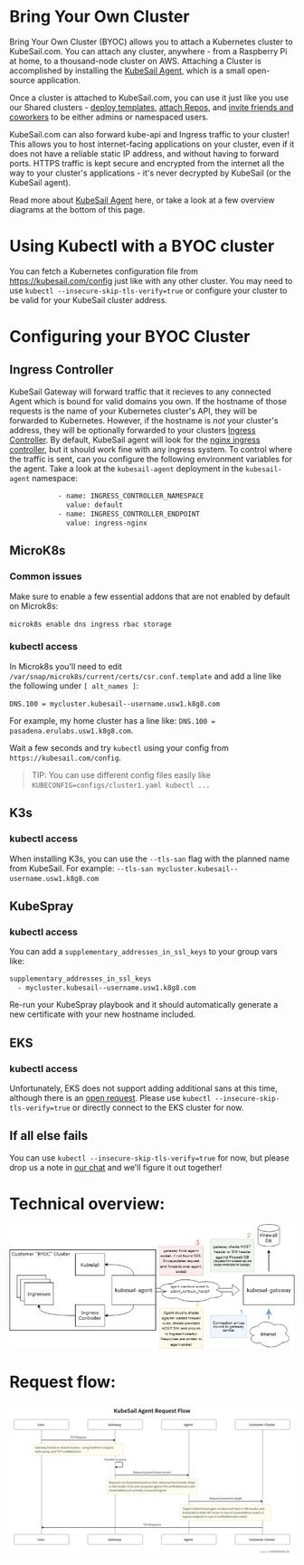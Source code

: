 # Bring Your Own Cluster

Bring Your Own Cluster (BYOC) allows you to attach a Kubernetes cluster to KubeSail.com. You can attach any cluster, anywhere - from a Raspberry Pi at home, to a thousand-node cluster on AWS. Attaching a Cluster is accomplished by installing the [KubeSail Agent](https://github.com/kubesail/kubesail-agent), which is a small open-source application.

Once a cluster is attached to KubeSail.com, you can use it just like you use our Shared clusters - [deploy templates](https://kubesail.com/templates), [attach Repos](https://kubesail.com/repos), and [invite friends and coworkers](https://kubesail.com/clusters) to be either admins or namespaced users.

KubeSail.com can also forward kube-api and Ingress traffic to your cluster! This allows you to host internet-facing applications on your cluster, even if it does not have a reliable static IP address, and without having to forward ports. HTTPS traffic is kept secure and encrypted from the internet all the way to your cluster's applications - it's never decrypted by KubeSail (or the KubeSail agent).

Read more about [KubeSail Agent](https://github.com/kubesail/kubesail-agent) here, or take a look at a few overview diagrams at the bottom of this page.

# Using Kubectl with a BYOC cluster

You can fetch a Kubernetes configuration file from https://kubesail.com/config just like with any other cluster. You may need to use `kubectl --insecure-skip-tls-verify=true` or configure your cluster to be valid for your KubeSail cluster address.

# Configuring your BYOC Cluster

## Ingress Controller

KubeSail Gateway will forward traffic that it recieves to any connected Agent which is bound for valid domains you own. If the hostname of those requests is the name of your Kubernetes cluster's API, they will be forwarded to Kubernetes. However, if the hostname is _not_ your cluster's address, they will be optionally forwarded to your clusters [Ingress Controller](https://kubernetes.io/docs/concepts/services-networking/ingress-controllers/). By default, KubeSail agent will look for the [nginx ingress controller](https://kubernetes.github.io/ingress-nginx/), but it should work fine with any ingress system. To control where the traffic is sent, can you configure the following environment variables for the agent. Take a look at the `kubesail-agent` deployment in the `kubesail-agent` namespace:

```
            - name: INGRESS_CONTROLLER_NAMESPACE
              value: default
            - name: INGRESS_CONTROLLER_ENDPOINT
              value: ingress-nginx
```

## MicroK8s

### Common issues
Make sure to enable a few essential addons that are not enabled by default on Microk8s:

`microk8s enable dns ingress rbac storage`

### kubectl access
In Microk8s you'll need to edit `/var/snap/microk8s/current/certs/csr.conf.template` and add a line like the following under `[ alt_names ]`:

`DNS.100 = mycluster.kubesail--username.usw1.k8g8.com`

For example, my home cluster has a line like:
`DNS.100 = pasadena.erulabs.usw1.k8g8.com`.

Wait a few seconds and try `kubectl` using your config from `https://kubesail.com/config`.

> TIP: You can use different config files easily like `KUBECONFIG=configs/cluster1.yaml kubectl ...`

## K3s

### kubectl access
When installing K3s, you can use the `--tls-san` flag with the planned name from KubeSail. For example: `--tls-san mycluster.kubesail--username.usw1.k8g8.com`

## KubeSpray

### kubectl access
You can add a `supplementary_addresses_in_ssl_keys` to your group vars like:
```
supplementary_addresses_in_ssl_keys
  - mycluster.kubesail--username.usw1.k8g8.com
```
Re-run your KubeSpray playbook and it should automatically generate a new certificate with your new hostname included.

## EKS

### kubectl access
Unfortunately, EKS does not support adding additional sans at this time, although there is an [open request](https://github.com/aws/containers-roadmap/issues/413). Please use `kubectl --insecure-skip-tls-verify=true` or directly connect to the EKS cluster for now.

## If all else fails
You can use `kubectl --insecure-skip-tls-verify=true` for now, but please drop us a note in [our chat](https://gitter.im/KubeSail/community) and we'll figure it out together!

# Technical overview:

<img src="./img/gateway-overview.png" />

# Request flow:

<img src="./img/byoc-request-flow.png" />
